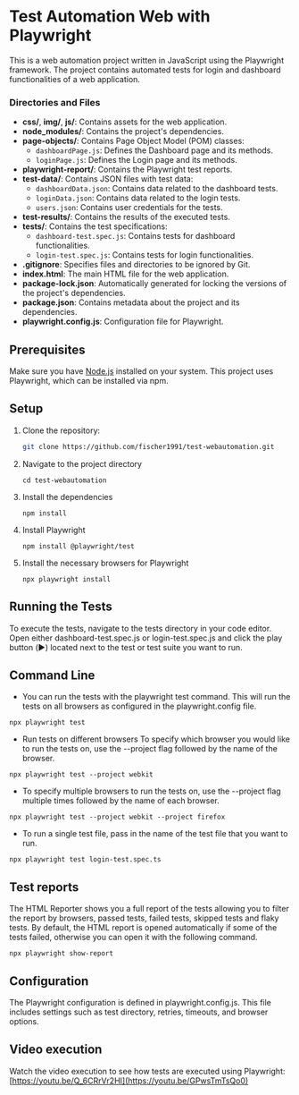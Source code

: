 # Test Automation Web with Playwright

This is a web automation project written in JavaScript using the Playwright framework. The project contains automated tests for login and dashboard functionalities of a web application.

### Directories and Files

- **css/**, **img/**, **js/**: Contains assets for the web application.
- **node_modules/**: Contains the project's dependencies.
- **page-objects/**: Contains Page Object Model (POM) classes:
  - `dashboardPage.js`: Defines the Dashboard page and its methods.
  - `loginPage.js`: Defines the Login page and its methods.
- **playwright-report/**: Contains the Playwright test reports.
- **test-data/**: Contains JSON files with test data:
  - `dashboardData.json`: Contains data related to the dashboard tests.
  - `loginData.json`: Contains data related to the login tests.
  - `users.json`: Contains user credentials for the tests.
- **test-results/**: Contains the results of the executed tests.
- **tests/**: Contains the test specifications:
  - `dashboard-test.spec.js`: Contains tests for dashboard functionalities.
  - `login-test.spec.js`: Contains tests for login functionalities.
- **.gitignore**: Specifies files and directories to be ignored by Git.
- **index.html**: The main HTML file for the web application.
- **package-lock.json**: Automatically generated for locking the versions of the project's dependencies.
- **package.json**: Contains metadata about the project and its dependencies.
- **playwright.config.js**: Configuration file for Playwright.

## Prerequisites

Make sure you have [Node.js](https://nodejs.org/) installed on your system. This project uses Playwright, which can be installed via npm.

## Setup

1. Clone the repository:
   ```sh
   git clone https://github.com/fischer1991/test-webautomation.git
2. Navigate to the project directory
   ```
   cd test-webautomation
   ```
4. Install the dependencies
    ```
    npm install
    ```
6. Install Playwright
   ``` 
   npm install @playwright/test
   ```
8. Install the necessary browsers for Playwright
   ```   
   npx playwright install
   ```

## Running the Tests
To execute the tests, navigate to the tests directory in your code editor. Open either dashboard-test.spec.js or login-test.spec.js and click the play button (▶️) located next to the test or test suite you want to run.

## Command Line
  -  You can run the tests with the playwright test command. This will run the tests on all browsers as configured in the playwright.config file.
```
npx playwright test
``` 
  -  Run tests on different browsers
To specify which browser you would like to run the tests on, use the --project flag followed by the name of the browser.
```
npx playwright test --project webkit
```
   - To specify multiple browsers to run the tests on, use the --project flag multiple times followed by the name of each browser.
```
npx playwright test --project webkit --project firefox
```
   - To run a single test file, pass in the name of the test file that you want to run.
```
npx playwright test login-test.spec.ts
```

## Test reports
The HTML Reporter shows you a full report of the tests allowing you to filter the report by browsers, passed tests, failed tests, skipped tests and flaky tests. By default, the HTML report is opened automatically if some of the tests failed, otherwise you can open it with the following command.
```
npx playwright show-report
```

## Configuration
The Playwright configuration is defined in playwright.config.js. This file includes settings such as test directory, retries, timeouts, and browser options.

## Video execution
Watch the video execution to see how tests are executed using Playwright: [https://youtu.be/Q_6CRrVr2HI](https://youtu.be/GPwsTmTsQo0)
